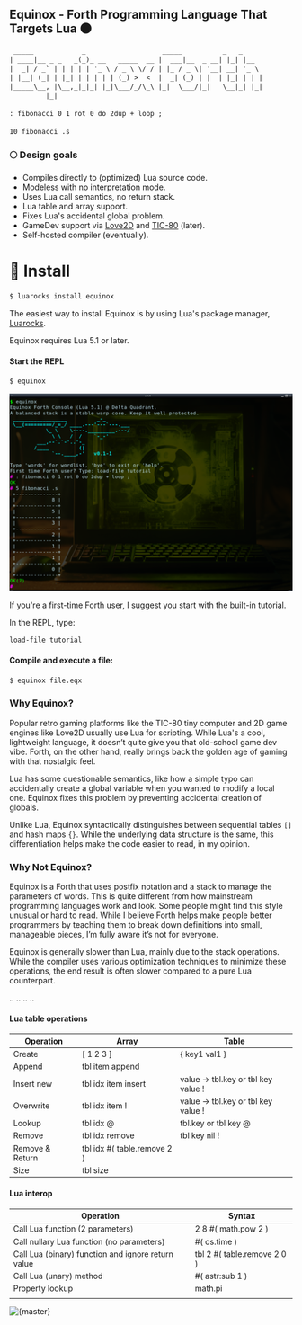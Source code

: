 ## Equinox - Forth Programming Language That Targets Lua 🌑

```forth
 _____            _                   _____          _   _     
| ____|__ _ _   _(_)_ __   _____  __ |  ___|__  _ __| |_| |__  
|  _| / _` | | | | | '_ \ / _ \ \/ / | |_ / _ \| '__| __| '_ \ 
| |__| (_| | |_| | | | | | (_) >  <  |  _| (_) | |  | |_| | | |
|_____\__, |\__,_|_|_| |_|\___/_/\_\ |_|  \___/|_|   \__|_| |_|
         |_|

: fibonacci 0 1 rot 0 do 2dup + loop ;

10 fibonacci .s
```

### 🌕 Design goals

* Compiles directly to (optimized) Lua source code.
* Modeless with no interpretation mode.
* Uses Lua call semantics, no return stack.
* Lua table and array support.
* Fixes Lua's accidental global problem.
* GameDev support via [Love2D](https://love2d.org/) and [TIC-80](https://tic80.com/) (later).
* Self-hosted compiler (eventually).

# 🚀 Install

```bash
$ luarocks install equinox
```

The easiest way to install Equinox is by using Lua's package manager, [Luarocks](https://luarocks.org/).

Equinox requires Lua 5.1 or later.

#### Start the REPL

```bash
$ equinox
```

<img src="imgs/screenshot.png" alt="logo" width="800"/>


If you're a first-time Forth user, I suggest you start with the built-in tutorial.

In the REPL, type:

```
load-file tutorial
```

#### Compile and execute a file:

```bash
$ equinox file.eqx
```

### Why Equinox?

Popular retro gaming platforms like the TIC-80 tiny computer and 2D game engines like Love2D usually use Lua for scripting. While Lua's a cool, lightweight language, it doesn’t quite give you that old-school game dev vibe. Forth, on the other hand, really brings back the golden age of gaming with that nostalgic feel.

Lua has some questionable semantics, like how a simple typo can accidentally create a global variable when you wanted to modify a local one. Equinox fixes this problem by preventing accidental creation of globals.

Unlike Lua, Equinox syntactically distinguishes between sequential tables `[]` and hash maps `{}`. While the underlying data structure is the same, this differentiation helps make the code easier to read, in my opinion.

### Why Not Equinox?

Equinox is a Forth that uses postfix notation and a stack to manage the parameters of words. This is quite different from how mainstream programming languages work and look. Some people might find this style unusual or hard to read. While I believe Forth helps make people better programmers by teaching them to break down definitions into small, manageable pieces, I’m fully aware it’s not for everyone.

Equinox is generally slower than Lua, mainly due to the stack operations. While the compiler uses various optimization techniques to minimize these operations, the end result is often slower compared to a pure Lua counterpart.

..
..
..
..

#### Lua table operations

| Operation       | Array                       | Table                               |
|-----------------|-----------------------------|-------------------------------------|
| Create          | [ 1 2 3 ]                   | { key1 val1 }                       |
| Append          | tbl item append             |                                     |
| Insert new      | tbl idx item insert         | value -> tbl.key or tbl key value ! |
| Overwrite       | tbl idx item !              | value -> tbl.key or tbl key value ! |
| Lookup          | tbl idx @                   | tbl.key or tbl key @                |
| Remove          | tbl idx remove              | tbl key nil !                       |
| Remove & Return | tbl idx #( table.remove 2 ) |                                     |
| Size            | tbl size                    |                                     |

#### Lua interop

| Operation                                          | Syntax                      |
|----------------------------------------------------|-----------------------------|
| Call Lua function (2 parameters)                   | 2 8 #( math.pow 2 )         |
| Call nullary Lua function (no parameters)          | #( os.time )                |
| Call Lua (binary) function and ignore return value | tbl 2 #( table.remove 2 0 ) |
| Call Lua (unary) method                            | #( astr:sub 1 )             |
| Property lookup                                    | math.pi                     |
|                                                    |                             |

![{master}](https://github.com/zeroflag/equinox/actions/workflows/makefile.yml/badge.svg) 
